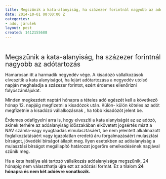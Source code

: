 ```yaml
---
title: Megszűnik a kata-alanyiság, ha százezer forintnál nagyobb az adótartozás
date: 2014-10-01 00:00:00 Z
categories:
- adó, járulék
layout: post
created: 1412155688
---
```


<p>&nbsp;</p><p class="MsoNormal"><span style="font-size: 16.0pt; line-height: 107%;">Megszűnik a kata-alanyiság, ha százezer forintnál nagyobb az adótartozás</span></p><p class="MsoNormal">Hamarosan itt a harmadik negyedév vége. A kisadózó vállalkozások elveszítik a kata alanyiságot, ha lejárt adótartozása a negyedév utolsó napján meghaladja a százezer forintot, ezért érdemes ellenőrizni folyószámlájukat.</p><p class="MsoNormal">Minden megkezdett naptári hónapra a tételes adó egészét kell a következő hónap 12. napjáig megfizetni a kisadózok után. Külön- külön köteles az adót megfizetnie a kisadózó vállalkozásnak , ha több kisadózót jelent be.</p><p class="MsoNormal">Érdemes odafigyelni arra is, hogy elveszíti a kata alanyiságát az az adózó, akinek terhére az adóalanyiság időszakában elkövetett jogsértés miatt a NAV számla-vagy nyugtaadás elmulasztásáért, be nem jelentett alkalmazott foglalkoztatásáért vagy igazolatlan eredetű áru forgalmazásáért mulasztási bírságot, jövedéki bírságot állapít meg. Ilyen esetekben az adóalanyiság a mulasztási bírságot megállapító határozat jogerőre emelkedésének napjával szűnik meg.</p><p class="MsoNormal">Ha a kata hatálya alá tartozó vállalkozás adóalanyisága megszűnik, 24 hónapig nem választhatja újra ezt az adózási formát. Ez a tilalom <strong style="mso-bidi-font-weight: normal;">24 hónapra és nem két adóévre vonatkozik.</strong></p><p class="MsoNormal">&nbsp;</p>

